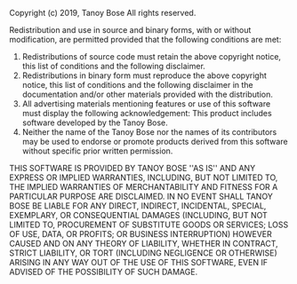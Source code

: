Copyright (c) 2019, Tanoy Bose
All rights reserved.

Redistribution and use in source and binary forms, with or without
modification, are permitted provided that the following conditions are met:
1. Redistributions of source code must retain the above copyright
   notice, this list of conditions and the following disclaimer.
2. Redistributions in binary form must reproduce the above copyright
   notice, this list of conditions and the following disclaimer in the
   documentation and/or other materials provided with the distribution.
3. All advertising materials mentioning features or use of this software
   must display the following acknowledgement:
   This product includes software developed by the Tanoy Bose.
4. Neither the name of the Tanoy Bose nor the
   names of its contributors may be used to endorse or promote products
   derived from this software without specific prior written permission.

THIS SOFTWARE IS PROVIDED BY TANOY BOSE ''AS IS'' AND ANY
EXPRESS OR IMPLIED WARRANTIES, INCLUDING, BUT NOT LIMITED TO, THE IMPLIED
WARRANTIES OF MERCHANTABILITY AND FITNESS FOR A PARTICULAR PURPOSE ARE
DISCLAIMED. IN NO EVENT SHALL TANOY BOSE BE LIABLE FOR ANY
DIRECT, INDIRECT, INCIDENTAL, SPECIAL, EXEMPLARY, OR CONSEQUENTIAL DAMAGES
(INCLUDING, BUT NOT LIMITED TO, PROCUREMENT OF SUBSTITUTE GOODS OR SERVICES;
LOSS OF USE, DATA, OR PROFITS; OR BUSINESS INTERRUPTION) HOWEVER CAUSED AND
ON ANY THEORY OF LIABILITY, WHETHER IN CONTRACT, STRICT LIABILITY, OR TORT
(INCLUDING NEGLIGENCE OR OTHERWISE) ARISING IN ANY WAY OUT OF THE USE OF THIS
SOFTWARE, EVEN IF ADVISED OF THE POSSIBILITY OF SUCH DAMAGE.